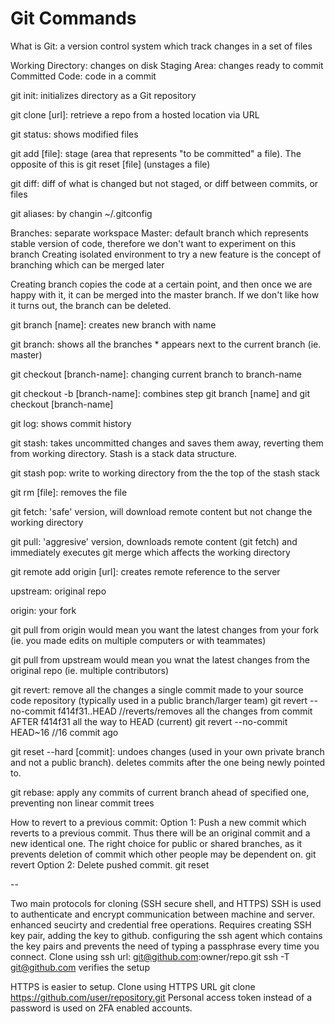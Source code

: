# Git Commands



What is Git: a version control system which track changes in a set of files

Working Directory: changes on disk
Staging Area: changes ready to commit
Committed Code: code in a commit

git init: initializes directory as a Git repository

git clone [url]: retrieve a repo from a hosted location via URL

git status: shows modified files

git add [file]: stage (area that represents "to be committed" a file). The opposite of this is git reset [file] (unstages a file)

git diff: diff of what is changed but not staged, or diff between commits, or files

git aliases: by changin ~/.gitconfig

Branches: separate workspace
Master: default branch which represents stable version of code, therefore we don't want to experiment on this branch
Creating isolated environment to try a new feature is the concept of branching which can be merged later

Creating branch copies the code at a certain point, and then once we are happy with it, it can be merged into the master branch. If we don't like how it turns out, the branch can be deleted.

git branch [name]: creates new branch with name

git branch: shows all the branches * appears next to the current branch (ie. master)

git checkout [branch-name]: changing current branch to branch-name

git checkout -b [branch-name]: combines step git branch [name] and git checkout [branch-name]

git log: shows commit history

git stash: takes uncommitted changes and saves them away, reverting them from working directory. Stash is a stack data structure.

git stash pop: write to working directory from the the top of the stash stack

git rm [file]: removes the file

git fetch: 'safe' version, will download remote content but not change the working directory

git pull: 'aggresive' version, downloads remote content (git fetch) and immediately executes git merge which affects the working directory

git remote add origin [url]: creates remote reference to the server

upstream: original repo

origin: your fork

git pull from origin would mean you want the latest changes from your fork (ie. you made edits on multiple computers or with teammates)

git pull from upstream would mean you wnat the latest changes from the original repo (ie. multiple contributors)

git revert: remove all the changes a single commit made to your source code repository (typically used in a public branch/larger team)
git revert --no-commit f414f31..HEAD //reverts/removes all the changes from commit AFTER f414f31 all the way to HEAD (current)
git revert --no-commit HEAD~16 //16 commit ago

git reset --hard [commit]: undoes changes (used in your own private branch and not a public branch). deletes commits after the one being newly pointed to.

git rebase: apply any commits of current branch ahead of specified one, preventing non linear commit trees

How to revert to a previous commit:
Option 1: 
Push a new commit which reverts to a previous commit. Thus there will be an original commit and a new identical one. The right choice for public or shared branches, as it prevents deletion of commit which other people may be dependent on.
git revert
Option 2:
Delete pushed commit. 
git reset

--

Two main protocols for cloning (SSH secure shell, and HTTPS)
SSH is used to authenticate and encrypt communication between machine and server. enhanced seucirty and credential free operations. Requires creating SSH key pair, adding the key to github. configuring the ssh agent which contains the key pairs and prevents the need of typing a passphrase every time you connect. Clone using ssh url: git@github.com:owner/repo.git
ssh -T git@github.com verifies the setup

HTTPS is easier to setup. Clone using HTTPS URL git clone https://github.com/user/repository.git
Personal access token instead of a password is used on 2FA enabled accounts.

